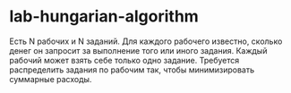 # lab-hungarian-algorithm

Есть N рабочих и N заданий. Для каждого рабочего известно, сколько денег он запросит за выполнение того или иного задания. Каждый рабочий может взять себе только одно задание. Требуется распределить задания по рабочим так, чтобы минимизировать суммарные расходы.
